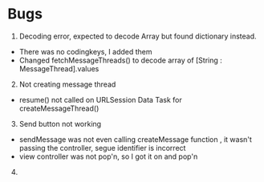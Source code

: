 #  Bugs

1. Decoding error, expected to decode Array<Any> but found dictionary instead.
- There was no codingkeys, I added them
- Changed fetchMessageThreads() to decode array of [String : MessageThread].values

2. Not creating message thread
- resume() not called on URLSession Data Task for createMessageThread()

3. Send button not working
- sendMessage was not even calling createMessage function , it wasn't passing the controller, segue identifier is incorrect
- view controller was not pop'n, so I got it on and pop'n

4. 
